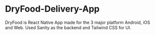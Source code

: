 # DryFood-Delivery-App
DryFood is React Native App made for the 3 major platform Android, iOS and Web. Used Sanity as the backend and Tailwind CSS for UI.
